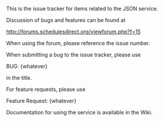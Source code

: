 This is the issue tracker for items related to the JSON service.

Discussion of bugs and features can be found at

http://forums.schedulesdirect.org/viewforum.php?f=15

When using the forum, please reference the issue number.

When submitting a bug to the issue tracker, please use

BUG: {whatever}

in the title.

For feature requests, please use

Feature Request: {whatever}

Documentation for using the service is available in the Wiki.
